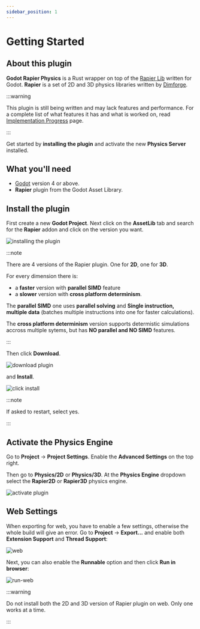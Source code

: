 ```yaml
---
sidebar_position: 1
---
```


# Getting Started

## About this plugin

**Godot Rapier Physics** is a Rust wrapper on top of the [Rapier Lib](https://rapier.rs) written for Godot. **Rapier** is a set of 2D and 3D physics libraries written by [Dimforge](https://dimforge.com).


:::warning

This plugin is still being written and may lack features and performance. For a complete list of what features it has and what is worked on, read [Implementation Progress](progress.md) page.

:::

Get started by **installing the plugin** and activate the new **Physics Server** installed.

## What you'll need

- [Godot](https://godotengine.org/download/) version 4 or above.
- **Rapier** plugin from the Godot Asset Library.

## Install the plugin

First create a new **Godot Project**. Next click on the **AssetLib** tab and search for the **Rapier** addon and click on the version you want.

![installing the plugin](/img/intro/install-addon.png)

:::note

There are 4 versions of the Rapier plugin. One for **2D**, one for **3D**.

For every dimension there is:
- a **faster** version with **parallel SIMD** feature
- a **slower** version with **cross platform determinism**.

The **parallel SIMD** one uses **parallel solving** and **Single instruction, multiple data** (batches multiple instructions into one for faster calculations).

The **cross platform determinism** version supports determistic simulations accross multiple sytems, but has **NO parallel and NO SIMD** features.

:::

Then click **Download**.

![download plugin](/img/intro/download-addon.png)

and **Install**.

![click install](/img/intro/click-install.png)

:::note

If asked to restart, select yes.

:::

## Activate the Physics Engine

Go to **Project** -> **Project Settings**. Enable the **Advanced Settings** on the top right.

Then go to **Physics/2D** or **Physics/3D**. At the **Physics Engine** dropdown select the **Rapier2D** or **Rapier3D** physics engine.

![activate plugin](/img/intro/activate-plugin.png)

## Web Settings

When exporting for web, you have to enable a few settings, otherwise the whole build will give an error. Go to **Project** -> **Export...** and enable both **Extension Support** and **Thread Support**:

![web](/img/intro/web.png)

Next, you can also enable the **Runnable** option and then click **Run in browser**:

![run-web](/img/intro/run-web.png)


:::warning

Do not install both the 2D and 3D version of Rapier plugin on web. Only one works at a time.

:::